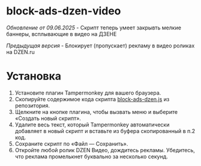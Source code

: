# block-ads-dzen-video
*Обновление от 09.06.2025* - Скрипт теперь умеет закрывть мелкие баннеры, всплывающие в видео на ДЗЕНЕ

*Предыдущая версия* - Блокирует (пропускает) рекламу в видео роликах на DZEN.ru

# Установка
1. Установите плагин Tampermonkey для вашего браузера.
2. Скопируйте содержимое кода скрипта [block-ads-dzen.js](https://github.com/VVSite/block-ads-dzen-video/blob/main/block-ads-dzen.js) из репозитория.
3. Щелкните на кнопке плагина, чтобы вызвать меню и выберите «Создать новый скрипт».
4. Удалите весь текст, который Tampermonkey автоматически добавляет в новый скрипт и вставьте из буфера скопированный в п.2 код.
5. Сохраните скрипт по «Файл — Сохранить».
6. Откройте любой ролик DZEN Видео, дождитесь рекламы. Убедитесь, что реклама промелькнет буквально за несколько секунд.
